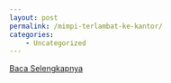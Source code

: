 ```yaml
---
layout: post
permalink: /mimpi-terlambat-ke-kantor/
categories:
    - Uncategorized
---
```


[Baca Selengkapnya](/05)